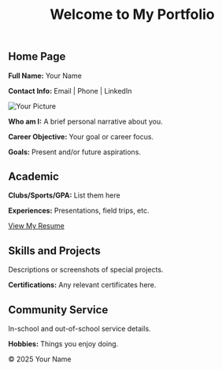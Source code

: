 <!DOCTYPE html>
<html lang="en">
<head>
    <meta charset="UTF-8">
    <title>My Portfolio</title>
    <link rel="stylesheet" href="style.css">
</head>
<body>
    <header>
        <h1>Welcome to My Portfolio</h1>
    </header>
    <section id="home">
        <h2>Home Page</h2>
        <p><strong>Full Name:</strong> Your Name</p>
        <p><strong>Contact Info:</strong> Email | Phone | LinkedIn</p>
        <img src="your-photo.jpg" alt="Your Picture">
        <p><strong>Who am I:</strong> A brief personal narrative about you.</p>
        <p><strong>Career Objective:</strong> Your goal or career focus.</p>
        <p><strong>Goals:</strong> Present and/or future aspirations.</p>
    </section>
    <section id="academic">
        <h2>Academic</h2>
        <p><strong>Clubs/Sports/GPA:</strong> List them here</p>
        <p><strong>Experiences:</strong> Presentations, field trips, etc.</p>
        <a href="resume.pdf" target="_blank">View My Resume</a>
    </section>
    <section id="skills-projects">
        <h2>Skills and Projects</h2>
        <p>Descriptions or screenshots of special projects.</p>
        <p><strong>Certifications:</strong> Any relevant certificates here.</p>
    </section>
    <section id="community">
        <h2>Community Service</h2>
        <p>In-school and out-of-school service details.</p>
        <p><strong>Hobbies:</strong> Things you enjoy doing.</p>
    </section>
    <footer>
        <p>© 2025 Your Name</p>
